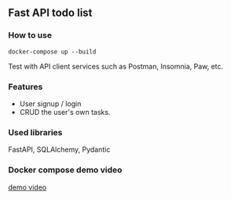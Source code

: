## Fast API todo list

### How to use
```shell
docker-compose up --build
```
Test with API client services such as Postman, Insomnia, Paw, etc.

### Features
- User signup / login
- CRUD the user's own tasks.

### Used libraries
FastAPI, SQLAlchemy, Pydantic

### Docker compose demo video
[demo video](https://drive.google.com/file/d/131vLusHxTasp4SZhbeDPl1uP1nabheUd/view?usp=share_link)
